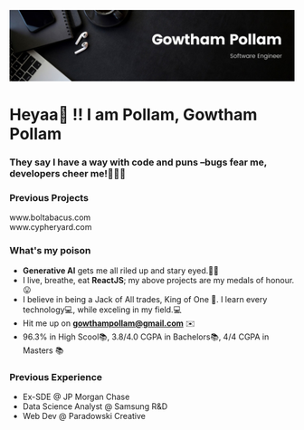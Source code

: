 ![Gowtham Pollam](https://github.com/Murgowt/Murgowt/blob/387409fb4ff29ec534f8d60f4aacaee9d7cdb125/Gowtham.jpeg)
<p align="center">
  <h1>Heyaa👋 !! I am Pollam, Gowtham Pollam</h1>

<h3>They say I have a way with code and puns –bugs fear me, developers cheer me!🐞👨‍💻</h3>
<h3>Previous Projects</h3>
www.boltabacus.com 
<br>
www.cypheryard.com

<br>
<h3>What's my poison</h3>
<ul>
  <li><b>Generative AI</b> gets me all riled up and stary eyed.🤩🤩</li>
  <li>I live, breathe, eat <b>ReactJS</b>; my above projects are my medals of honour.😛</li>
  <li>I believe in being a Jack of All trades, King of One 👑. I learn every technology💻, while exceling in my field.💻</li>
  <li>Hit me up on <u><b>gowthampollam@gmail.com</b></u> ✉️</li>
  <li>96.3% in High Scool📚, 3.8/4.0 CGPA in Bachelors📚, 4/4 CGPA in Masters 📚 </li>
</ul>
<h3>Previous Experience</h3>
<ul>
  
  <li>Ex-SDE @ JP Morgan Chase </li>
  <li>Data Science Analyst @ Samsung R&D</li>
  <li>Web Dev @ Paradowski Creative </li>
</ul>
</p>
